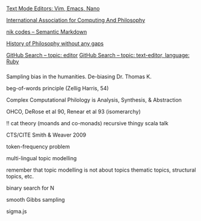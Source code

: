 # 

##

### 

[Text Mode Editors: Vim, Emacs, Nano](http://hyperpolyglot.org/text-mode-editors)

[International Association for Computing And Philosophy](http://www.iacap.org/)

[nik codes – Semantic Markdown](https://nikcodes.com/2013/08/20/semantic-markdown/)

[History of Philosophy without any gaps](https://www.historyofphilosophy.net/)

[GitHub Search – topic: editor](https://github.com/topics/editor)
[GitHub Search – topic: text-editor, language: Ruby](https://github.com/topics/text-editor?l=ruby)

###

Sampling bias in the humanities.
De-biasing
Dr. Thomas K.

beg-of-words principle (Zellig Harris, 54)

Complex Computational Philology is Analysis, Synthesis, & Abstraction

OHCO, DeRose et al 90, Renear et al 93 (isomerarchy)

!! cat theory (moands and co-monads) recursive thingy scala talk

CTS/CITE Smith & Weaver 2009

token-frequency problem

multi-lingual topic modelling

remember that topic modelling is not about topics
thematic topics, structural topics, etc.

binary search for N

smooth Gibbs sampling

sigma.js
